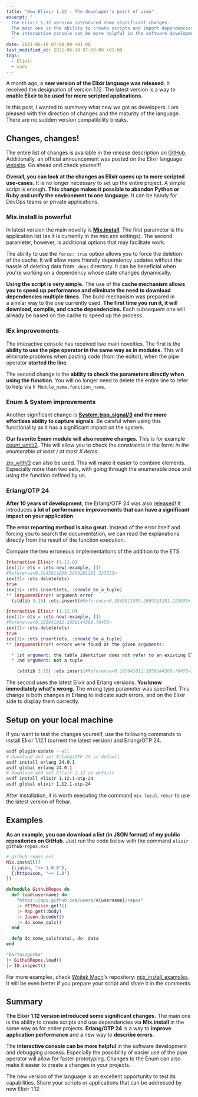 ```yaml
---
title: "New Elixir 1.12 - The developer's point of view"
excerpt: "
  The Elixir 1.12 version introduced some significant changes.
  The main one is the ability to create scripts and import dependencies via Mix.install.
  The interactive console can be more helpful in the software development, prototyping and debugging processes.
  "
date: 2021-06-10 07:00:00 +01:00
last_modified_at: 2021-06-10 07:00:00 +01:00
tags:
  - Elixir
  - code
---
```


  A month ago, a **new version of the Elixir language was released**.
  It received the designation of version 1.12.
  The latest version is a way to **enable Elixir to be used for more scripted applications**.

  In this post, I wanted to summary what new we got as developers.
  I am pleased with the direction of changes and the maturity of the language.
  There are no sudden version compatibility breaks.

## Changes, changes!

  The entire list of changes is available in the release description on [GitHub](https://github.com/elixir-lang/elixir/releases/tag/v1.12.0).
  Additionally, an official announcement was posted on the Elixir language [website](https://elixir-lang.org/blog/2021/05/19/elixir-v1-12-0-released/).
  Go ahead and check yourself!

  **Overall, you can look at the changes as Elixir opens up to more scripted use-cases.**
  It is no longer necessary to set up the entire project.
  A simple script is enough.
  **This change makes it possible to abandon Python or Ruby and unify the environment to one language.**
  It can be handy for DevOps teams or private applications.

### Mix.install is powerful

  In latest version the main novelty is **[Mix.install](https://hexdocs.pm/mix/1.12/Mix.html#install/2)**.
  The first parameter is the application list (as it is currently in the *mix.exs* settings).
  The second parameter, however, is additional options that may facilitate work.

  The ability to use the `force: true` option allows you to force the deletion of the cache.
  It will allow more friendly dependency updates without the hassle of deleting data from `_deps` directory.
  It can be beneficial when you're working on a dependency whose state changes dynamically.

  **Using the script is very simple.**
  The use of the **cache mechanism allows you to speed up performance and eliminate the need to download dependencies multiple times.**
  The build mechanism was prepared in a similar way to the one currently used.
  **The first time you run it, it will download, compile, and cache dependencies.**
  Each subsequent one will already be based on the cache to speed up the process.

### IEx improvements

  The interactive console has received two main novelties.
  The first is the **ability to use the pipe operator in the same way as in modules.**
  This will eliminate problems when pasting code (from the editor), when the pipe operator **started the line**.

  The second change is the **ability to check the parameters directly when using the function**.
  You will no longer need to delete the entire line to refer to help via `h Module_name.function_name`.

### Enum & System improvements

  Another significant change is **[System.trap_signal/3](https://hexdocs.pm/elixir/1.12/System.html#trap_signal/3) and the more effortless ability to capture signals**.
  Be careful when using this functionality as it has a significant impact on the system.

  **Our favorite Enum module will also receive changes.**
  This is for example [count_until/2](https://hexdocs.pm/elixir/1.12/Enum.html#count_until/2).
  This will allow you to check the constraints in the form: *in the enumerable at least / at most X items*.

  [zip_with/2](https://hexdocs.pm/elixir/1.12/Enum.html#zip_with/2) can also be used.
  This will make it easier to combine elements.
  Especially more than two sets, with going through the enumerable once and using the function defined by us.

### Erlang/OTP 24

  **After 10 years of development**, the Erlang/OTP 24 was also [released](https://blog.erlang.org/My-OTP-24-Highlights/)!
  It introduces **a lot of performance improvements that can have a significant impact on your application**.

  **The error reporting method is also great.**
  Instead of the error itself and forcing you to search the documentation, we can read the explanations directly from the result of the function execution.

  Compare the two erroneous implementations of the addition to the ETS.

  ```elixir
  Interactive Elixir (1.11.0)
  iex(1)> ets = :ets.new(:example, [])
  #Reference<0.3845811859.2669281281.223553>
  iex(2)> :ets.delete(ets)
  true
  iex(3)> :ets.insert(ets, :should_be_a_tuple)
  ** (ArgumentError) argument error
    (stdlib 3.15) :ets.insert(#Reference<0.3845811859.2669281281.223553>, :should_be_a_tuple)
  ```


  ```elixir
  Interactive Elixir (1.12.0)
  iex(1)> ets = :ets.new(:example, [])
  #Reference<0.105641012.1058144260.76455>
  iex(2)> :ets.delete(ets)
  true
  iex(3)> :ets.insert(ets, :should_be_a_tuple)
  ** (ArgumentError) errors were found at the given arguments:

    * 1st argument: the table identifier does not refer to an existing ETS table
    * 2nd argument: not a tuple

      (stdlib 3.15) :ets.insert(#Reference<0.105641012.1058144260.76455>, :should_be_a_tuple)
  ```

  The second uses the latest Elixir and Erlang versions.
  **You know immediately what's wrong.**
  The wrong type parameter was specified.
  This change is both changes in Erlang to indicate such errors, and on the Elixir side to display them correctly.

## Setup on your local machine

  If you want to test the changes yourself, use the following commands to install Elixir 1.12.1 (current the latest version) and Erlang/OTP 24.

  ```bash
  asdf plugin-update --all
  # Download and set Erlang/OTP 24 as default
  asdf install erlang 24.0.1
  asdf global erlang 24.0.1
  # Download and set Elixir 1.12 as default
  asdf install elixir 1.12.1-otp-24
  asdf global elixir 1.12.1-otp-24
  ```

  After installation, it is worth executing the command `mix local.rebar` to use the latest version of Rebar.

## Examples

  **As an example, you can download a list (in JSON format) of my public repositories on GitHub.**
  Just run the code below with the command `elixir github-repos.exs`

  ```elixir
  # github-repos.exs
  Mix.install([
    {:jason, ">= 1.0.0"},
    {:httpoison, "~> 1.8"}
  ])

  defmodule GithubRepos do
    def load(username) do
      "https://api.github.com/users/#{username}/repos"
      |> HTTPoison.get!()
      |> Map.get(:body)
      |> Jason.decode!()
      |> do_some_calc()
    end

    defp do_some_calc(data), do: data
  end

  "bartoszgorka"
  |> GithubRepos.load()
  |> IO.inspect()
  ```

  For more examples, check [Wojtek Mach](https://github.com/wojtekmach)'s repository: [mix_install_examples](https://github.com/wojtekmach/mix_install_examples).
  It will be even better if you prepare your script and share it in the comments.

## Summary

  **The Elixir 1.12 version introduced some significant changes.**
  The main one is the ability to create scripts and use dependencies via **Mix.install** in the same way as for entire projects.
  **Erlang/OTP 24** is a way to **improve application performance** and a new way to **describe errors**.

  The **interactive console can be more helpful** in the software development and debugging process.
  Especially the possibility of easier use of the pipe operator will allow for faster prototyping.
  Changes to the Enum can also make it easier to create a changes in your projects.

  The new version of the language is an excellent opportunity to test its capabilities.
  Share your scripts or applications that can be addressed by new Elixir 1.12.
